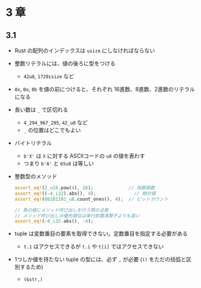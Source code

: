 # 3 章

## 3.1

- Rust の配列のインデックスは `usize` にしなければならない
- 整数リテラルには、値の後ろに型をつける
  - `42u8`, `1729isize` など
- `0x`, `0o`, `0b` を値の前につけると、それぞれ 16進数、8進数、2進数のリテラルになる
- 長い数は `_` で区切れる
  - `4_294_967_295`, `42_u8` など
  - `_` の位置はどこでもよい
- バイトリテラル
  - `b'X'` は `X` に対する ASCIIコードの `u8` の値を表わす
  - つまり `b'A'` と `65u8` は等しい
- 整数型のメソッド

  ```rust
  assert_eq!(2_u16.pow(4), 16);             // 指数関数
  assert_eq!((-4_i32).abs(), 4);              // 絶対値
  assert_eq!(0b101101_u8.count_ones(), 4);  // ビットカウント
  
  // 負の値にメソッド呼び出しを行う際の注意
  // メソッド呼び出しの優先順位は単行前置演算子よりも高い
  assert_eq!(-4_i32.abs(), -4);
  ```
- tuple は変数番目の要素を取得できない。定数番目を指定する必要がある
  - `t.1` はアクセスできるが `t.i` や `t[i]` ではアクセスできない
- 1つしか値を持たない tuple の型には、必ず `,` が必要 (`()` をただの括弧と区別するため)
  - `(&str,)` 